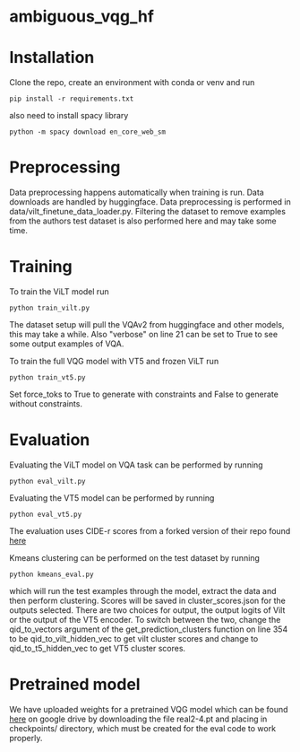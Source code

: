 # ambiguous_vqg_hf

# Installation

Clone the repo, create an environment with conda or venv and run

```pip install -r requirements.txt```

also need to install spacy library

```python -m spacy download en_core_web_sm```

# Preprocessing

Data preprocessing happens automatically when training is run. Data downloads are handled by huggingface. Data preprocessing is performed in data/vilt_finetune_data_loader.py. Filtering the dataset to remove examples from the authors test dataset is also performed here and may take some time.

# Training

To train the ViLT model run 

```python train_vilt.py```

The dataset setup will pull the VQAv2 from huggingface and other models, this may take a while. Also "verbose" on line 21 can be set to True to see some output examples of VQA. 

To train the full VQG model with VT5 and frozen ViLT run

```python train_vt5.py```

Set force_toks to True to generate with constraints and False to generate without constraints.

# Evaluation

Evaluating the ViLT model on VQA task can be performed by running 

```python eval_vilt.py```

Evaluating the VT5 model can be performed by running 

```python eval_vt5.py```

The evaluation uses CIDE-r scores from a forked version of their repo found [here](doc:https://github.com/vrama91/cider/tree/master)

Kmeans clustering can be performed on the test dataset by running

```python kmeans_eval.py```

which will run the test examples through the model, extract the data and then perform clustering. Scores will be saved in cluster_scores.json for the outputs selected. There are two choices for output, the output logits of Vilt or the output of the VT5 encoder. To switch between the two, change the qid_to_vectors argument of the get_prediction_clusters function  on line 354 to be qid_to_vilt_hidden_vec to get vilt cluster scores and change to qid_to_t5_hidden_vec to get VT5 cluster scores. 

# Pretrained model

We have uploaded weights for a pretrained VQG model which can be found [here](doc:https://drive.google.com/file/d/1NWnVXvx12M4rAhU8MVhiLPurqkOKd_G8/view?usp=drive_link) on google drive by downloading the file real2-4.pt and placing in checkpoints/ directory, which must be created for the eval code to work properly.
